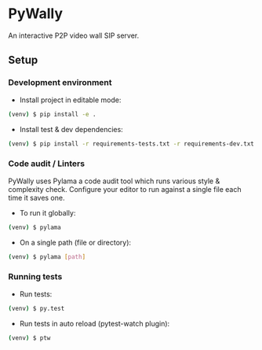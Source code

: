 # PyWally

An interactive P2P video wall SIP server.

## Setup

### Development environment

- Install project in editable mode:
```bash
(venv) $ pip install -e .
```

- Install test & dev dependencies:
```bash
(venv) $ pip install -r requirements-tests.txt -r requirements-dev.txt
```

### Code audit / Linters

PyWally uses Pylama a code audit tool which runs various style & complexity check. Configure your editor to run against a single file each time it saves one.

- To run it globally:
```bash
(venv) $ pylama
```

- On a single path (file or directory):
```bash
(venv) $ pylama [path]
```

### Running tests

- Run tests:
```bash
(venv) $ py.test
```

- Run tests in auto reload (pytest-watch plugin):
```bash
(venv) $ ptw
```
